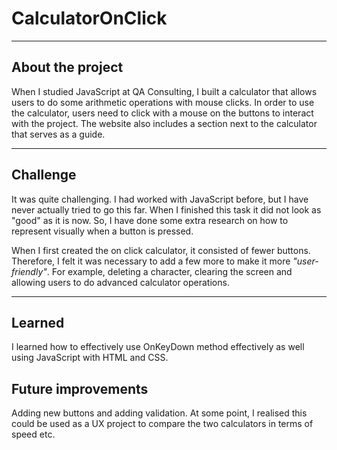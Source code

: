 CalculatorOnClick
===

---

About the project
---

When I studied JavaScript at QA Consulting, I built a calculator that allows users to do some arithmetic operations with mouse clicks.
In order to use the calculator, users need to click with a mouse on the buttons to interact with the project.
The website also includes a section next to the calculator that serves as a guide.

---

Challenge
---

It was quite challenging. I had worked with JavaScript before, but I have never actually tried to go this far.
When I finished this task it did not look as "good" as it is now.
So, I have done some extra research on how to represent visually when a button is pressed.

When I first created the on click calculator, it consisted of fewer buttons.
Therefore, I felt it was necessary to add a few more to make it more *"user-friendly"*.
For example, deleting a character, clearing the screen and allowing users to do advanced calculator operations.

---

Learned
---

I learned how to effectively use OnKeyDown method effectively as well using JavaScript with HTML and CSS.


Future improvements
---

Adding new buttons and adding validation. At some point, I realised this could be used as a UX project to compare the two calculators in terms of speed etc.